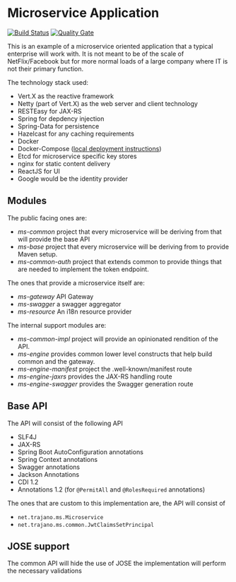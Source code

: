 Microservice Application
========================

[![Build Status](https://travis-ci.org/trajano/app-ms.svg?branch=master)](https://travis-ci.org/trajano/app-ms) [![Quality Gate](https://sonarqube.com/api/badges/gate?key=net.trajano.ms.app:app-ms)](https://sonarqube.com/dashboard?id=net.trajano.ms.app:app-ms)

This is an example of a microservice oriented application that a typical enterprise will work with.  It is not meant to be of the scale of NetFlix/Facebook but for more normal loads of a large company where IT is not their primary function.

The technology stack used:

- Vert.X as the reactive framework
- Netty (part of Vert.X) as the web server and client technology
- RESTEasy for JAX-RS
- Spring for depdency injection
- Spring-Data for persistence
- Hazelcast for any caching requirements
- Docker
- Docker-Compose ([local deployment instructions](https://site.trajano.net/app-ms/building.html))
- Etcd for microservice specific key stores
- nginx for static content delivery
- ReactJS for UI
- Google would be the identity provider

## Modules

The public facing ones are:

* *ms-common* project that every microservice will be deriving from that will provide the base API
* *ms-base* project that every microservice will be deriving from to provide Maven setup.
* *ms-common-auth* project that extends common to provide things that are needed to implement the token endpoint.

The ones that provide a microservice itself are:
* *ms-gateway* API Gateway
* *ms-swagger* a swagger aggregator
* *ms-resource* An i18n resource provider

The internal support modules are:
* *ms-common-impl* project will provide an opinionated rendition of the API.
* *ms-engine* provides common lower level constructs that help build common and the gateway.
* *ms-engine-manifest* project the .well-known/manifest route
* *ms-engine-jaxrs* provides the JAX-RS handling route
* *ms-engine-swagger* provides the Swagger generation route

## Base API

The API will consist of the following API

* SLF4J
* JAX-RS
* Spring Boot AutoConfiguration annotations
* Spring Context annotations
* Swagger annotations
* Jackson Annotations
* CDI 1.2
* Annotations 1.2 (for `@PermitAll` and `@RolesRequired` annotations)

The ones that are custom to this implementation are, the API will consist of 

* `net.trajano.ms.Microservice`
* `net.trajano.ms.common.JwtClaimsSetPrincipal`

## JOSE support

The common API will hide the use of JOSE the implementation will perform the necessary validations 
